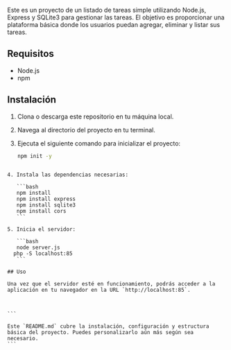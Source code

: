 Este es un proyecto de un listado de tareas simple utilizando Node.js, Express y SQLite3 para gestionar las tareas. El objetivo es proporcionar una plataforma básica donde los usuarios puedan agregar, eliminar y listar sus tareas.

## Requisitos

- Node.js
- npm

## Instalación

1. Clona o descarga este repositorio en tu máquina local.

2. Navega al directorio del proyecto en tu terminal.

3. Ejecuta el siguiente comando para inicializar el proyecto:
   ```bash
   npm init -y
````

4. Instala las dependencias necesarias:

   ```bash
   npm install
   npm install express
   npm install sqlite3
   npm install cors
   ```

5. Inicia el servidor:

   ```bash
   node server.js
  php -S localhost:85
   ```

## Uso

Una vez que el servidor esté en funcionamiento, podrás acceder a la aplicación en tu navegador en la URL `http://localhost:85`.



```

Este `README.md` cubre la instalación, configuración y estructura básica del proyecto. Puedes personalizarlo aún más según sea necesario.
```
